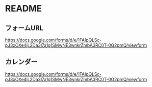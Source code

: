 # README

## フォームURL 
<https://docs.google.com/forms/d/e/1FAIpQLSc-pJ3xOXe4jL2Da3l7a1g1SMwNE3wnkrZmbA3RC0T-0G2pmQ/viewform>

## カレンダー
<https://docs.google.com/forms/d/e/1FAIpQLSc-pJ3xOXe4jL2Da3l7a1g1SMwNE3wnkrZmbA3RC0T-0G2pmQ/viewform>